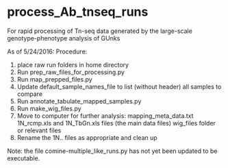 # process_Ab_tnseq_runs
For rapid processing of Tn-seq data generated by the large-scale genotype-phenotype analysis of GUnks

As of 5/24/2016:
Procedure:
1.  place raw run folders in home directory
2.  Run prep_raw_files_for_processing.py
3.  Run map_prepped_files.py
4.	Update default_sample_names_file to list (without header) all samples to compare
5.	Run annotate_tabulate_mapped_samples.py
6.	Run make_wig_files.py
7.	Move to computer for further analysis:
		mapping_meta_data.txt
		1N_rcmp.xls and 1N_TbGn.xls files (the main data files)
		wig_files folder or relevant files
8.	Rename the 1N.. files as appropriate and clean up

Note:  the file comine-multiple_like_runs.py has not yet been updated to be executable.